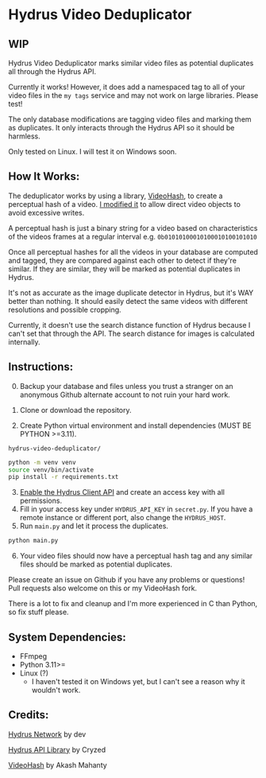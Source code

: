 # Hydrus Video Deduplicator
## WIP

Hydrus Video Deduplicator marks similar video files as potential duplicates all through the Hydrus API.

Currently it works! However, it does add a namespaced tag to all of your video files in the `my tags` service and may not work on large libraries. Please test!

The only database modifications are tagging video files and marking them as duplicates. It only interacts through the Hydrus API so it should be harmless.

Only tested on Linux. I will test it on Windows soon.

## How It Works:
The deduplicator works by using a library, [VideoHash](https://github.com/akamhy/videohash), to create a perceptual hash of a video. [I modified it](https://github.com/appleappleapplenanner/videohash) to allow direct video objects to avoid excessive writes.

A perceptual hash is just a binary string for a video based on characteristics of the videos frames at a regular interval e.g. `0b01010100010100010100101010`

Once all perceptual hashes for all the videos in your database are computed and tagged, they are compared against each other to detect if they're similar. If they are similar, they will be marked as potential duplicates in Hydrus.

It's not as accurate as the image duplicate detector in Hydrus, but it's WAY better than nothing. It should easily detect the same videos with different resolutions and possible cropping.

Currently, it doesn't use the search distance function of Hydrus because I can't set that through the API. The search distance for images is calculated internally.

## Instructions:
0. Backup your database and files unless you trust a stranger on an anonymous Github alternate account to not ruin your hard work. 

1. Clone or download the repository.
2. Create Python virtual environment and install dependencies (MUST BE PYTHON >=3.11).

`hydrus-video-deduplicator/`
```sh
python -m venv venv
source venv/bin/activate
pip install -r requirements.txt
```
3. [Enable the Hydrus Client API](https://hydrusnetwork.github.io/hydrus/client_api.html#enabling_the_api) and create an access key with all permissions.
4. Fill in your access key under `HYDRUS_API_KEY` in `secret.py`. If you have a remote instance or different port, also change the `HYDRUS_HOST`.
5. Run `main.py` and let it process the duplicates.
```sh
python main.py
```
6. Your video files should now have a perceptual hash tag and any similar files should be marked as potential duplicates.

Please create an issue on Github if you have any problems or questions! Pull requests also welcome on this or my VideoHash fork. 

There is a lot to fix and cleanup and I'm more experienced in C than Python, so fix stuff please.

## System Dependencies:
- FFmpeg
- Python 3.11>=
- Linux (?)
    - I haven't tested it on Windows yet, but I can't see a reason why it wouldn't work.


## Credits:
[Hydrus Network](https://github.com/hydrusnetwork/hydrus) by dev

[Hydrus API Library](https://gitlab.com/cryzed/hydrus-api) by Cryzed

[VideoHash](https://github.com/akamhy/videohash) by Akash Mahanty